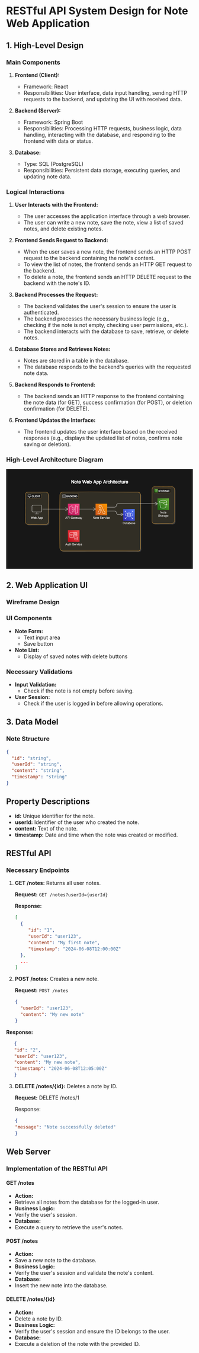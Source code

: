 # RESTful API System Design for Note Web Application

## 1. High-Level Design

### Main Components

1. **Frontend (Client):**
   - Framework: React
   - Responsibilities: User interface, data input handling, sending HTTP requests to the backend, and updating the UI with received data.

2. **Backend (Server):**
   - Framework: Spring Boot
   - Responsibilities: Processing HTTP requests, business logic, data handling, interacting with the database, and responding to the frontend with data or status.

3. **Database:**
   - Type: SQL (PostgreSQL)
   - Responsibilities: Persistent data storage, executing queries, and updating note data.

### Logical Interactions

1. **User Interacts with the Frontend:**
   - The user accesses the application interface through a web browser.
   - The user can write a new note, save the note, view a list of saved notes, and delete existing notes.

2. **Frontend Sends Request to Backend:**
   - When the user saves a new note, the frontend sends an HTTP POST request to the backend containing the note's content.
   - To view the list of notes, the frontend sends an HTTP GET request to the backend.
   - To delete a note, the frontend sends an HTTP DELETE request to the backend with the note's ID.

3. **Backend Processes the Request:**
   - The backend validates the user's session to ensure the user is authenticated.
   - The backend processes the necessary business logic (e.g., checking if the note is not empty, checking user permissions, etc.).
   - The backend interacts with the database to save, retrieve, or delete notes.

4. **Database Stores and Retrieves Notes:**
   - Notes are stored in a table in the database.
   - The database responds to the backend's queries with the requested note data.

5. **Backend Responds to Frontend:**
   - The backend sends an HTTP response to the frontend containing the note data (for GET), success confirmation (for POST), or deletion confirmation (for DELETE).

6. **Frontend Updates the Interface:**
   - The frontend updates the user interface based on the received responses (e.g., displays the updated list of notes, confirms note saving or deletion).

### High-Level Architecture Diagram

![Architecture Diagram](arq.png)

## 2. Web Application UI

### Wireframe Design

<!-- ![Note App Wireframe](URL_OF_WIREFRAME) -->

### UI Components

- **Note Form:**
  - Text input area
  - Save button
- **Note List:**
  - Display of saved notes with delete buttons

### Necessary Validations

- **Input Validation:**
  - Check if the note is not empty before saving.
- **User Session:**
  - Check if the user is logged in before allowing operations.

## 3. Data Model

### Note Structure

```json
{
  "id": "string",
  "userId": "string",
  "content": "string",
  "timestamp": "string"
}
````
## Property Descriptions

- **id:** Unique identifier for the note.
- **userId:**  Identifier of the user who created the note.
- **content:** Text of the note.
- **timestamp:** Date and time when the note was created or modified.

## RESTful API

### Necessary Endpoints

1. **GET /notes:** Returns all user notes.

   **Request:** `GET /notes?userId={userId}`

   **Response:**
   ```json
   [
     {
        "id": "1",
        "userId": "user123",
        "content": "My first note",
        "timestamp": "2024-06-08T12:00:00Z"
     },
     ...
   ]
   ````

2. **POST /notes:** Creates a new note.

   **Request:** `POST /notes`
   ```json
   {
     "userId": "user123",
     "content": "My new note"
   }
   ````
 **Response:**
 ```json
    {
    "id": "2",
    "userId": "user123",
    "content": "My new note",
    "timestamp": "2024-06-08T12:05:00Z"
    }
 ```
3. **DELETE /notes/{id}:** Deletes a note by ID.

    **Request:** DELETE /notes/1

    Response:

    ```json
    {
    "message": "Note successfully deleted"
    }

    ````

## Web Server

### Implementation of the RESTful API

#### GET /notes

- **Action:**
- Retrieve all notes from the database for the logged-in user.
- **Business Logic:**
- Verify the user's session.
- **Database:**
- Execute a query to retrieve the user's notes.

#### POST /notes

- **Action:**
- Save a new note to the database.
- **Business Logic:**
- Verify the user's session and validate the note's content.
- **Database:**
- Insert the new note into the database.

#### DELETE /notes/{id}

- **Action:**
- Delete a note by ID.
- **Business Logic:**
- Verify the user's session and ensure the ID belongs to the user.
- **Database:**
- Execute a deletion of the note with the provided ID.
